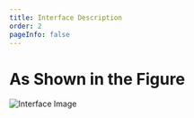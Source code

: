 ```yaml
---
title: Interface Description
order: 2
pageInfo: false
---
```


# As Shown in the Figure
![Interface Image](/image/board2070.jpg )
